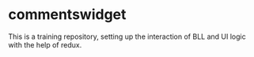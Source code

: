 # commentswidget
This is a training repository, setting up the interaction of BLL and UI logic with the help of redux.
